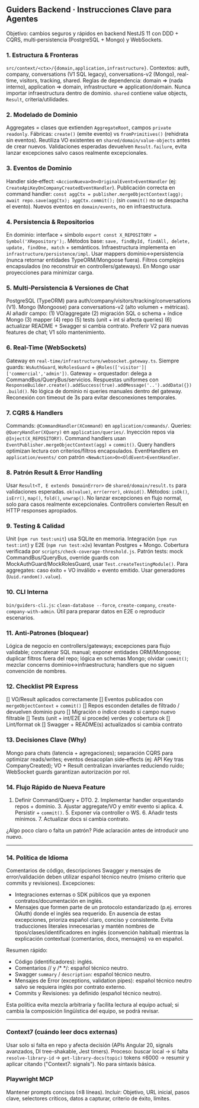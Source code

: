 ## Guiders Backend · Instrucciones Clave para Agentes

Objetivo: cambios seguros y rápidos en backend NestJS 11 con DDD + CQRS, multi‑persistencia (PostgreSQL + Mongo) y WebSockets.

### 1. Estructura & Fronteras
`src/context/<ctx>/{domain,application,infrastructure}`. Contextos: auth, company, conversations (V1 SQL legacy), conversations-v2 (Mongo), real-time, visitors, tracking, shared. Reglas de dependencia: domain ⇒ (nada interno), application ⇒ domain, infrastructure ⇒ application/domain. Nunca importar infraestructura dentro de dominio. `shared` contiene value objects, `Result`, criteria/utilidades.

### 2. Modelado de Dominio
Aggregates = clases que extienden `AggregateRoot`, campos `private readonly`. Fábricas: `create()` (emite evento) vs `fromPrimitives()` (rehidrata sin eventos). Reutiliza VO existentes en `shared/domain/value-objects` antes de crear nuevos. Validaciones esperadas devuelven `Result.failure`, evita lanzar excepciones salvo casos realmente excepcionales.

### 3. Eventos de Dominio
Handler side‑effect: `<AccionNueva>On<OriginalEvent>EventHandler` (ej: `CreateApiKeyOnCompanyCreatedEventHandler`). Publicación correcta en command handler: `const aggCtx = publisher.mergeObjectContext(agg); await repo.save(aggCtx); aggCtx.commit();` (sin `commit()` no se despacha el evento). Nuevos eventos en `domain/events`, no en infraestructura.

### 4. Persistencia & Repositorios
En dominio: interface + símbolo `export const X_REPOSITORY = Symbol('XRepository');`. Métodos base: `save, findById, findAll, delete, update, findOne, match` + semánticos. Infraestructura implementa en `infrastructure/persistence/impl`. Usar mappers dominio↔persistencia (nunca retornar entidades TypeORM/Mongoose fuera). Filtros complejos encapsulados (no reconstruir en controllers/gateways). En Mongo usar proyecciones para minimizar carga.

### 5. Multi‑Persistencia & Versiones de Chat
PostgreSQL (TypeORM) para auth/company/visitors/tracking/conversations (V1). Mongo (Mongoose) para conversations-v2 (alto volumen + métricas). Al añadir campo: (1) VO/aggregate (2) migración SQL o schema + índice Mongo (3) mapper (4) repo (5) tests (unit + int si afecta queries) (6) actualizar README + Swagger si cambia contrato. Preferir V2 para nuevas features de chat; V1 sólo mantenimiento.

### 6. Real-Time (WebSockets)
Gateway en `real-time/infrastructure/websocket.gateway.ts`. Siempre guards: `WsAuthGuard`, `WsRolesGuard` + `@Roles(['visitor']|['commercial','admin'])`. Gateway = orquestador: delega a CommandBus/QueryBus/servicios. Respuestas uniformes con `ResponseBuilder.create().addSuccess(true).addMessage('..').addData({}).build()`. No lógica de dominio ni queries manuales dentro del gateway. Reconexión con timeout de 3s para evitar desconexiones temporales.

### 7. CQRS & Handlers
Commands: `@CommandHandler(XCommand)` en `application/commands/`. Queries: `@QueryHandler(XQuery)` en `application/queries/`. Inyección repos via `@Inject(X_REPOSITORY)`. Command handlers usan `EventPublisher.mergeObjectContext(agg)` + `commit()`. Query handlers optimizan lectura con criterios/filtros encapsulados. EventHandlers en `application/events/` con patrón `<NewAction>On<OldEvent>EventHandler`.

### 8. Patrón Result & Error Handling
Usar `Result<T, E extends DomainError>` de `shared/domain/result.ts` para validaciones esperadas. `ok(value)`, `err(error)`, `okVoid()`. Métodos: `isOk()`, `isErr()`, `map()`, `fold()`, `unwrap()`. No lanzar excepciones en flujo normal, solo para casos realmente excepcionales. Controllers convierten Result en HTTP responses apropiados.

### 9. Testing & Calidad
Unit (`npm run test:unit`) usa SQLite en memoria. Integración (`npm run test:int`) y E2E (`npm run test:e2e`) levantan Postgres + Mongo. Cobertura verificada por `scripts/check-coverage-threshold.js`. Patrón tests: mock CommandBus/QueryBus, override guards con MockAuthGuard/MockRolesGuard, usar `Test.createTestingModule()`. Para aggregates: caso éxito + VO inválido + evento emitido. Usar generadores (`Uuid.random().value`).

### 10. CLI Interna
`bin/guiders-cli.js`: `clean-database --force`, `create-company`, `create-company-with-admin`. Útil para preparar datos en E2E o reproducir escenarios.

### 11. Anti‑Patrones (bloquear)
Lógica de negocio en controllers/gateways; excepciones para flujo validable; concatenar SQL manual; exponer entidades ORM/Mongoose; duplicar filtros fuera del repo; lógica en schemas Mongo; olvidar `commit()`; mezclar concerns dominio<->infraestructura; handlers que no siguen convención de nombres.

### 12. Checklist PR Express
[] VO/Result aplicados correctamente
[] Eventos publicados con `mergeObjectContext` + `commit()`
[] Repos esconden detalles de filtrado / devuelven dominio puro
[] Migración o índice creado si campo nuevo filtrable
[] Tests (unit + int/E2E si procede) verdes y cobertura ok
[] Lint/format ok
[] Swagger + README(s) actualizados si cambia contrato

### 13. Decisiones Clave (Why)
Mongo para chats (latencia + agregaciones); separación CQRS para optimizar reads/writes; eventos desacoplan side‑effects (ej: API Key tras CompanyCreated); VO + Result centralizan invariantes reduciendo ruido; WebSocket guards garantizan autorización por rol.

### 14. Flujo Rápido de Nueva Feature
1. Definir Command/Query + DTO. 2. Implementar handler orquestando repos + dominio. 3. Ajustar aggregate/VO y emitir evento si aplica. 4. Persistir + `commit()`. 5. Exponer vía controller o WS. 6. Añadir tests mínimos. 7. Actualizar docs si cambia contrato.

¿Algo poco claro o falta un patrón? Pide aclaración antes de introducir uno nuevo.

---
### 14. Política de Idioma
Comentarios de código, descripciones Swagger y mensajes de error/validación deben utilizar español técnico neutro (mismo criterio que commits y revisiones). Excepciones:
- Integraciones externas o SDK públicos que ya exponen contratos/documentación en inglés.
- Mensajes que formen parte de un protocolo estandarizado (p.ej. errores OAuth) donde el inglés sea requerido.
En ausencia de estas excepciones, prioriza español claro, conciso y consistente. Evita traducciones literales innecesarias y mantén nombres de tipos/clases/identificadores en inglés (convención habitual) mientras la explicación contextual (comentarios, docs, mensajes) va en español.

Resumen rápido:
- Código (identificadores): inglés.
- Comentarios // y /* */: español técnico neutro.
- Swagger `summary` / `description`: español técnico neutro.
- Mensajes de Error (exceptions, validation pipes): español técnico neutro salvo se requiera inglés por contrato externo.
- Commits y Revisiones: ya definido (español técnico neutro).

Esta política evita mezcla arbitraria y facilita lectura al equipo actual; si cambia la composición lingüística del equipo, se podrá revisar.

---
### Context7 (cuándo leer docs externas)
Usar solo si falta en repo y afecta decisión (APIs Angular 20, signals avanzados, DI tree-shakable, Jest timers). Proceso: buscar local → si falta `resolve-library-id` → `get-library-docs(topic)` tokens ≤6000 → resumir y aplicar citando ("Context7: signals"). No para sintaxis básica.

### Playwright MCP
Mantener prompts concisos (≤8 líneas). Incluir: Objetivo, URL inicial, pasos clave, selectores críticos, datos a capturar, criterio de éxito, límites.
